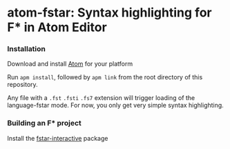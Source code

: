 atom-fstar: Syntax highlighting for F* in Atom Editor
=====================================================

### Installation

Download and install [Atom] for your platform

[Atom]: https://atom.io/

Run `apm install`, followed by `apm link` from the root directory of this repository.

Any file with a `.fst` `.fsti` `.fs7` extension will trigger loading of the language-fstar mode.
For now, you only get very simple syntax highlighting.

### Building an F\* project

Install the [fstar-interactive] package

[fstar-interactive]: https://github.com/FStarLang/fstar-interactive
